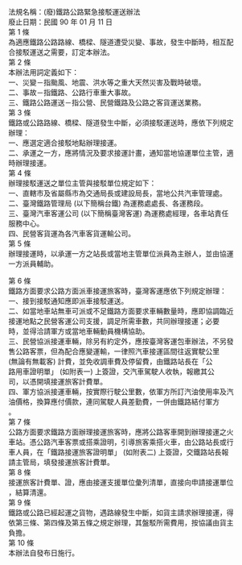 法規名稱：(廢)鐵路公路緊急接駁運送辦法  
廢止日期：民國 90 年 01 月 11 日  
第 1 條  
為適應鐵路公路路線、橋樑、隧道遭受災變、事故，發生中斷時，相互配  
合接駁運送之需要，訂定本辦法。  
第 2 條  
本辦法用詞定義如下：  
一、災變－指颱風、地震、洪水等之重大天然災害及戰時破壞。  
二、事故－指鐵路、公路行車重大事故。  
三、鐵路公路運送－指公營、民營鐵路及公路之客貨運送業務。  
第 3 條  
鐵路或公路路線、橋樑、隧道發生中斷，必須接駁運送時，應依下列規定  
辦理：  
一、應選定適合接駁地點辦理接運。  
二、承運之一方，應將情況及要求接運計畫，通知當地協運單位主管，適  
時辦理接運。  
第 4 條  
辦理接駁運送之單位主管與接駁單位規定如下：  
一、直轄市及省屬縣市為交通局長或建設局長，當地公共汽車管理處。  
二、臺灣鐵路管理局 (以下簡稱台鐵) 為運務處處長、各運務段。  
三、臺灣汽車客運公司 (以下簡稱臺灣客運) 為運務處經理，各車站責任  
服務中心。  
四、民營客貨運為各汽車客貨運輸公司。  
第 5 條  
辦理接運時，以承運一方之站長或當地主管單位派員為主辦人，並由協運  
一方派員輔助。  


第 6 條  
鐵路方面要求公路方面派車接運旅客時，臺灣客運應依下列規定辦理：  
一、接到接駁通知應即派車接駁運送。  
二、如當地車站無車可派或不足鐵路方面要求車輛數量時，應即協調臨近  
接運地點之民營客運公司支援，調足所需車數，共同辦理接運；必要  
時，並得洽請軍方或當地車輛動員機構協助。  
三、民營協派接運車輛，除另有約定外，應按臺灣客運包車辦法，不另發  
售公路客票，但為配合應變運輸，一律照汽車接運區間往返實駛公里  
(無論有無載客) 計費，並免收調車費及停留費，由鐵路站長在「公  
路用車證明單」 (如附表一) 上簽證，交汽車駕駛人收執，報繳其公  
司，以憑開填接運旅客計費單。  
四、軍方協派接運車輛，按實際行駛公里數，依軍方所訂汽油使用率及汽  
油價格，換算應付價款，連同駕駛人員差勤費，一併由鐵路結付軍方  
。  
第 7 條  
公路方面要求鐵路方面辦理接運旅客時，應將公路客車開到辦理接運之火  
車站。憑公路汽車客票或搭乘證明，引導旅客乘搭火車，由公路站長或行  
車人員，在「鐵路接運旅客證明單」 (如附表二) 上簽證，交鐵路站長報  
請主管局，填發接運旅客計費單。  
第 8 條  
接運旅客計費單、證，應由接運支援單位彙列清單，直接向申請接運單位  
，結算清還。  
第 9 條  
鐵路或公路已經起運之貨物，遇路線發生中斷，如貨主請求辦理接運，得  
依第三條、第四條及第五條之規定辦理，其盤駁所需費用，按協議由貨主  
負擔。  
第 10 條  
本辦法自發布日施行。  


